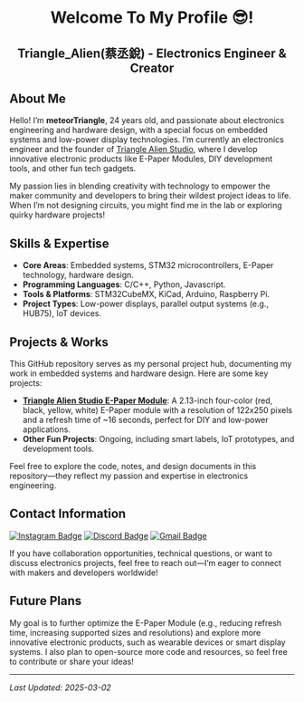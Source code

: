 <h1 align="center"> Welcome To My Profile 😎!  </h1>
<h2 align="center"> Triangle_Alien(蔡丞銳) - Electronics Engineer & Creator</h2>

## About Me
Hello! I’m **meteorTriangle**, 24 years old, and passionate about electronics engineering and hardware design, with a special focus on embedded systems and low-power display technologies. I’m currently an electronics engineer and the founder of [Triangle Alien Studio](https://tindie.com/stores/trianglealienstudio/), where I develop innovative electronic products like E-Paper Modules, DIY development tools, and other fun tech gadgets.

My passion lies in blending creativity with technology to empower the maker community and developers to bring their wildest project ideas to life. When I’m not designing circuits, you might find me in the lab or exploring quirky hardware projects!

## Skills & Expertise
- **Core Areas**: Embedded systems, STM32 microcontrollers, E-Paper technology, hardware design.
- **Programming Languages**: C/C++, Python, Javascript.
- **Tools & Platforms**: STM32CubeMX, KiCad, Arduino, Raspberry Pi.
- **Project Types**: Low-power displays, parallel output systems (e.g., HUB75), IoT devices.

## Projects & Works
This GitHub repository serves as my personal project hub, documenting my work in embedded systems and hardware design. Here are some key projects:
- **[Triangle Alien Studio E-Paper Module](https://hackmd.io/@TriangleAlien/Skk4QKgskl)**: A 2.13-inch four-color (red, black, yellow, white) E-Paper module with a resolution of 122x250 pixels and a refresh time of ~16 seconds, perfect for DIY and low-power applications.
- **Other Fun Projects**: Ongoing, including smart labels, IoT prototypes, and development tools.

Feel free to explore the code, notes, and design documents in this repository—they reflect my passion and expertise in electronics engineering.

## Contact Information
[![Instagram Badge](https://img.shields.io/badge/Instagram-ff69b4?style=flat-square&logo=instagram&logoColor=white&link=https://www.instagram.com/triangle.maker.tw/)](https://www.instagram.com/triangle.maker.tw/)
[![Discord Badge](https://img.shields.io/badge/Discord-2F3FAF?style=flat-square&logo=Discord&logoColor=white&link=https://discordapp.com/users/849295100835921990)](https://discordapp.com/users/849295100835921990)
[![Gmail Badge](https://img.shields.io/badge/-Gmail-d14836?style=flat-square&logo=Gmail&logoColor=white&link=mailto:0966459924qpwo@gmail.com)](mailto:0966459924qpwo@gmail.com)  

If you have collaboration opportunities, technical questions, or want to discuss electronics projects, feel free to reach out—I’m eager to connect with makers and developers worldwide!

## Future Plans
My goal is to further optimize the E-Paper Module (e.g., reducing refresh time, increasing supported sizes and resolutions) and explore more innovative electronic products, such as wearable devices or smart display systems. I also plan to open-source more code and resources, so feel free to contribute or share your ideas!

---

*Last Updated: 2025-03-02*



